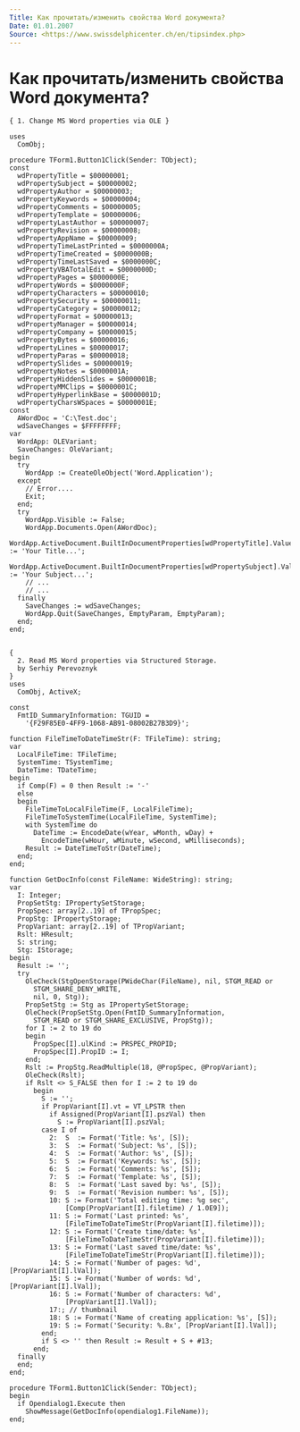 ```yaml
---
Title: Как прочитать/изменить свойства Word документа?
Date: 01.01.2007
Source: <https://www.swissdelphicenter.ch/en/tipsindex.php>
---
```



Как прочитать/изменить свойства Word документа?
===============================================


    { 1. Change MS Word properties via OLE } 
     
    uses 
      ComObj; 
     
    procedure TForm1.Button1Click(Sender: TObject); 
    const 
      wdPropertyTitle = $00000001; 
      wdPropertySubject = $00000002; 
      wdPropertyAuthor = $00000003; 
      wdPropertyKeywords = $00000004; 
      wdPropertyComments = $00000005; 
      wdPropertyTemplate = $00000006; 
      wdPropertyLastAuthor = $00000007; 
      wdPropertyRevision = $00000008; 
      wdPropertyAppName = $00000009; 
      wdPropertyTimeLastPrinted = $0000000A; 
      wdPropertyTimeCreated = $0000000B; 
      wdPropertyTimeLastSaved = $0000000C; 
      wdPropertyVBATotalEdit = $0000000D; 
      wdPropertyPages = $0000000E; 
      wdPropertyWords = $0000000F; 
      wdPropertyCharacters = $00000010; 
      wdPropertySecurity = $00000011; 
      wdPropertyCategory = $00000012; 
      wdPropertyFormat = $00000013; 
      wdPropertyManager = $00000014; 
      wdPropertyCompany = $00000015; 
      wdPropertyBytes = $00000016; 
      wdPropertyLines = $00000017; 
      wdPropertyParas = $00000018; 
      wdPropertySlides = $00000019; 
      wdPropertyNotes = $0000001A; 
      wdPropertyHiddenSlides = $0000001B; 
      wdPropertyMMClips = $0000001C; 
      wdPropertyHyperlinkBase = $0000001D; 
      wdPropertyCharsWSpaces = $0000001E; 
    const 
      AWordDoc = 'C:\Test.doc'; 
      wdSaveChanges = $FFFFFFFF; 
    var 
      WordApp: OLEVariant; 
      SaveChanges: OleVariant; 
    begin 
      try 
        WordApp := CreateOleObject('Word.Application'); 
      except 
        // Error.... 
        Exit; 
      end; 
      try 
        WordApp.Visible := False; 
        WordApp.Documents.Open(AWordDoc); 
        WordApp.ActiveDocument.BuiltInDocumentProperties[wdPropertyTitle].Value := 'Your Title...'; 
        WordApp.ActiveDocument.BuiltInDocumentProperties[wdPropertySubject].Value := 'Your Subject...'; 
        // ... 
        // ... 
      finally 
        SaveChanges := wdSaveChanges; 
        WordApp.Quit(SaveChanges, EmptyParam, EmptyParam); 
      end; 
    end; 


    { 
      2. Read MS Word properties via Structured Storage. 
      by Serhiy Perevoznyk 
    } 
    uses 
      ComObj, ActiveX; 
     
    const 
      FmtID_SummaryInformation: TGUID = 
        '{F29F85E0-4FF9-1068-AB91-08002B27B3D9}'; 
     
    function FileTimeToDateTimeStr(F: TFileTime): string; 
    var 
      LocalFileTime: TFileTime; 
      SystemTime: TSystemTime; 
      DateTime: TDateTime; 
    begin 
      if Comp(F) = 0 then Result := '-' 
      else  
      begin 
        FileTimeToLocalFileTime(F, LocalFileTime); 
        FileTimeToSystemTime(LocalFileTime, SystemTime); 
        with SystemTime do 
          DateTime := EncodeDate(wYear, wMonth, wDay) + 
            EncodeTime(wHour, wMinute, wSecond, wMilliseconds); 
        Result := DateTimeToStr(DateTime); 
      end; 
    end; 
     
    function GetDocInfo(const FileName: WideString): string; 
    var 
      I: Integer; 
      PropSetStg: IPropertySetStorage; 
      PropSpec: array[2..19] of TPropSpec; 
      PropStg: IPropertyStorage; 
      PropVariant: array[2..19] of TPropVariant; 
      Rslt: HResult; 
      S: string; 
      Stg: IStorage; 
    begin 
      Result := ''; 
      try 
        OleCheck(StgOpenStorage(PWideChar(FileName), nil, STGM_READ or 
          STGM_SHARE_DENY_WRITE, 
          nil, 0, Stg)); 
        PropSetStg := Stg as IPropertySetStorage; 
        OleCheck(PropSetStg.Open(FmtID_SummaryInformation, 
          STGM_READ or STGM_SHARE_EXCLUSIVE, PropStg)); 
        for I := 2 to 19 do 
        begin 
          PropSpec[I].ulKind := PRSPEC_PROPID; 
          PropSpec[I].PropID := I; 
        end; 
        Rslt := PropStg.ReadMultiple(18, @PropSpec, @PropVariant); 
        OleCheck(Rslt); 
        if Rslt <> S_FALSE then for I := 2 to 19 do 
          begin 
            S := ''; 
            if PropVariant[I].vt = VT_LPSTR then 
              if Assigned(PropVariant[I].pszVal) then 
                S := PropVariant[I].pszVal; 
            case I of 
              2:  S  := Format('Title: %s', [S]); 
              3:  S  := Format('Subject: %s', [S]); 
              4:  S  := Format('Author: %s', [S]); 
              5:  S  := Format('Keywords: %s', [S]); 
              6:  S  := Format('Comments: %s', [S]); 
              7:  S  := Format('Template: %s', [S]); 
              8:  S  := Format('Last saved by: %s', [S]); 
              9:  S  := Format('Revision number: %s', [S]); 
              10: S := Format('Total editing time: %g sec', 
                  [Comp(PropVariant[I].filetime) / 1.0E9]); 
              11: S := Format('Last printed: %s', 
                  [FileTimeToDateTimeStr(PropVariant[I].filetime)]); 
              12: S := Format('Create time/date: %s', 
                  [FileTimeToDateTimeStr(PropVariant[I].filetime)]); 
              13: S := Format('Last saved time/date: %s', 
                  [FileTimeToDateTimeStr(PropVariant[I].filetime)]); 
              14: S := Format('Number of pages: %d', [PropVariant[I].lVal]); 
              15: S := Format('Number of words: %d', [PropVariant[I].lVal]); 
              16: S := Format('Number of characters: %d', 
                  [PropVariant[I].lVal]); 
              17:; // thumbnail 
              18: S := Format('Name of creating application: %s', [S]); 
              19: S := Format('Security: %.8x', [PropVariant[I].lVal]); 
            end; 
            if S <> '' then Result := Result + S + #13; 
          end; 
      finally 
      end; 
    end; 
     
    procedure TForm1.Button1Click(Sender: TObject); 
    begin 
      if Opendialog1.Execute then 
        ShowMessage(GetDocInfo(opendialog1.FileName)); 
    end; 

